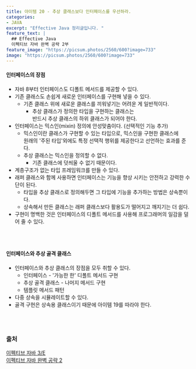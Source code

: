 ```yaml
---
title: 아이템 20 - 추상 클래스보다 인터페이스를 우선하라.
categories:
- JAVA
excerpt: "Effective Java 정리글입니다. "
feature_text: |
  ## Effective Java
  이펙티브 자바 완벽 공략 2부 
feature_image: "https://picsum.photos/2560/600?image=733"
image: "https://picsum.photos/2560/600?image=733"
---
```

#### 인터페이스의 장점
- 자바  8부터  인터페이스도 디폴트 메서드를 제공할 수 있다.
- 기존 클래스도 손쉽게 새로운 인터페이스를 구현해 넣을 수 있다.
	- 기존 클래스 위에 새로운 클래스를 끼워넣기는 어려운 게 일반적이다.
		- 추상 클래스가 정의한 타입을 구현하는 클래스는 <br>반드시 추상 클래스의 하위 클래스가 되어야 한다.
- 인터페이스는 믹스인(mixin) 정의에 안성맞춤이다. (선택적인 기능 추가)
	- 믹스인이란 클래스가 구현할 수 있는 타입으로, 믹스인을 구현한 클래스에<br> 원래의 '주된 타입'외에도 특정 선택적 행위를 제공한다고 선언하는 효과를 준다.
	- 추상 클래스는 믹스인을 정의할 수 없다.
		- 기존 클래스에 덧씌울 수 없기 때문이다.
- 계층구조가 없는 타입 프레임워크를 만들 수 있다.
- 래퍼 클래스와 함께 사용하면 인터페이스는 기능을 향상 시키는 안전하고 강력한 수단이 된다.
	- 타입을 추상 클래스로 정의해두면 그 타입에 기능을 추가하는 방법은 상속뿐이다.
	- 상속해서 만든 클래스는 래퍼 클래스보다 활용도가 떨어지고 깨지기는 더 쉽다.
- 구현이 명백한 것은 인터페이스의 디폴트 메서드를 사용해 프로그래머의 일감을 덜어 줄 수 있다.

<br>
<br>

#### 인터페이스와 추상 골격 클래스
- 인터페이스와 추상 클래스의 장점을 모두 취할 수 있다.
	- 인터페이스 - '가능한 한' 디폴트 메서드 구현
	- 추상 골격 클래스 - 나머지 메서드 구현
	- 템플릿 메서드 패턴
- 다중 상속을 시뮬레이트할 수 있다.
- 골격 구현은 상속용 클래스이기 때문에 아이템 19를 따라야 한다.

<br>
<br>

### 출처
[이펙티브 자바 3/E](https://search.shopping.naver.com/book/catalog/32436239326?cat_id=50010920&frm=PBOKMOD&query=%EC%9D%B4%ED%8E%99%ED%8B%B0%EB%B8%8C+%EC%9E%90%EB%B0%94&NaPm=ct%3Dldd7alyg%7Cci%3Da1cb3421196066f92fcb5265efd66df3e1c2923a%7Ctr%3Dboknx%7Csn%3D95694%7Chk%3D5cc68c09cd18680188aa8c89c3dcd09af25d60fd) <br/>
[이펙티브 자바 완벽 공략 2](https://www.inflearn.com/course/%EC%9D%B4%ED%8E%99%ED%8B%B0%EB%B8%8C-%EC%9E%90%EB%B0%94-2/dashboard)
